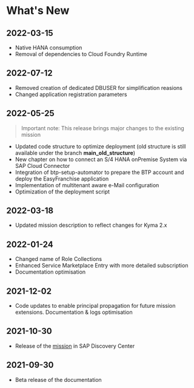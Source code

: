 # What's New

## 2022-03-15
  * Native HANA consumption
  * Removal of dependencies to Cloud Foundry Runtime

## 2022-07-12
  * Removed creation of dedicated DBUSER for simplification reasions
  * Changed application registration parameters

## 2022-05-25
> Important note: This release brings major changes to the existing mission

   * Updated code structure to optimize deployment (old structure is still available under the branch **main_old_structure**)
   * New chapter on how to connect an S/4 HANA onPremise System via SAP Cloud Connector
   * Integration of btp-setup-automator to prepare the BTP account and deploy the EasyFranchise application
   * Implementation of multitenant aware e-Mail configuration
   * Optimization of the deployment script

## 2022-03-18
   * Updated mission description to reflect changes for Kyma 2.x

## 2022-01-24
  * Changed name of Role Collections
  * Enhanced Service Marketplace Entry with more detailed subscription
  * Documentation optimisation

## 2021-12-02
   * Code updates to enable principal propagation for future mission extensions. Documentation & logs optimisation

## 2021-10-30
   * Release of the <a href="https://discovery-center.cloud.sap/missiondetail/3683/3726/" target="_blank">mission</a> in SAP Discovery Center
    
## 2021-09-30
   * Beta release of the documentation
